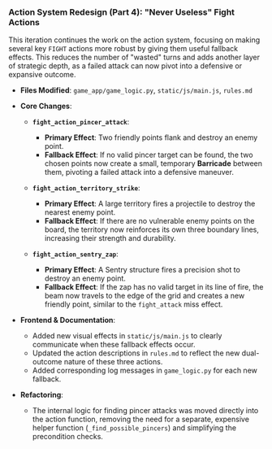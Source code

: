 ### Action System Redesign (Part 4): "Never Useless" Fight Actions

This iteration continues the work on the action system, focusing on making several key `FIGHT` actions more robust by giving them useful fallback effects. This reduces the number of "wasted" turns and adds another layer of strategic depth, as a failed attack can now pivot into a defensive or expansive outcome.

-   **Files Modified**: `game_app/game_logic.py`, `static/js/main.js`, `rules.md`

-   **Core Changes**:
    -   **`fight_action_pincer_attack`**:
        -   **Primary Effect**: Two friendly points flank and destroy an enemy point.
        -   **Fallback Effect**: If no valid pincer target can be found, the two chosen points now create a small, temporary **Barricade** between them, pivoting a failed attack into a defensive maneuver.

    -   **`fight_action_territory_strike`**:
        -   **Primary Effect**: A large territory fires a projectile to destroy the nearest enemy point.
        -   **Fallback Effect**: If there are no vulnerable enemy points on the board, the territory now reinforces its own three boundary lines, increasing their strength and durability.

    -   **`fight_action_sentry_zap`**:
        -   **Primary Effect**: A Sentry structure fires a precision shot to destroy an enemy point.
        -   **Fallback Effect**: If the zap has no valid target in its line of fire, the beam now travels to the edge of the grid and creates a new friendly point, similar to the `fight_attack` miss effect.

-   **Frontend & Documentation**:
    -   Added new visual effects in `static/js/main.js` to clearly communicate when these fallback effects occur.
    -   Updated the action descriptions in `rules.md` to reflect the new dual-outcome nature of these three actions.
    -   Added corresponding log messages in `game_logic.py` for each new fallback.

-   **Refactoring**:
    -   The internal logic for finding pincer attacks was moved directly into the action function, removing the need for a separate, expensive helper function (`_find_possible_pincers`) and simplifying the precondition checks.
